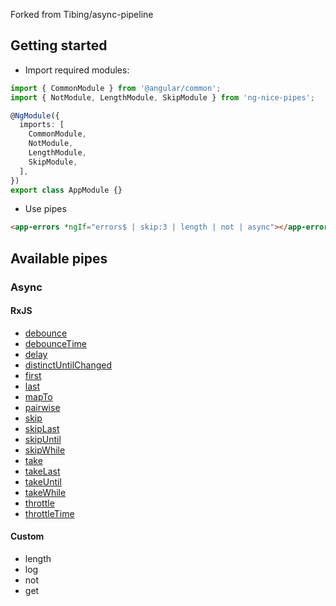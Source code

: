 Forked from Tibing/async-pipeline

## Getting started

- Import required modules:
```typescript
import { CommonModule } from '@angular/common';
import { NotModule, LengthModule, SkipModule } from 'ng-nice-pipes';

@NgModule({
  imports: [
    CommonModule,
    NotModule,
    LengthModule,
    SkipModule,
  ],
})
export class AppModule {}
```

- Use pipes
```html
<app-errors *ngIf="errors$ | skip:3 | length | not | async"></app-errors>
```

## Available pipes

### Async

#### RxJS
- [debounce](https://rxjs.dev/api/operators/debounce)
- [debounceTime](https://rxjs.dev/api/operators/debounceTime)
- [delay](https://rxjs.dev/api/operators/delay)
- [distinctUntilChanged](https://rxjs.dev/api/operators/distinctUntilChanged)
- [first](https://rxjs.dev/api/operators/first)
- [last](https://rxjs.dev/api/operators/last)
- [mapTo](https://rxjs.dev/api/operators/mapTo)
- [pairwise](https://rxjs.dev/api/operators/pairwise)
- [skip](https://rxjs.dev/api/operators/skip)
- [skipLast](https://rxjs.dev/api/operators/skipLast)
- [skipUntil](https://rxjs.dev/api/operators/skipUntil)
- [skipWhile](https://rxjs.dev/api/operators/skipWhile)
- [take](https://rxjs.dev/api/operators/take)
- [takeLast](https://rxjs.dev/api/operators/takeLast)
- [takeUntil](https://rxjs.dev/api/operators/takeUntil)
- [takeWhile](https://rxjs.dev/api/operators/takeWhile)
- [throttle](https://rxjs.dev/api/operators/throttle)
- [throttleTime](https://rxjs.dev/api/operators/throttleTime)

#### Custom
- length
- log
- not
- get
